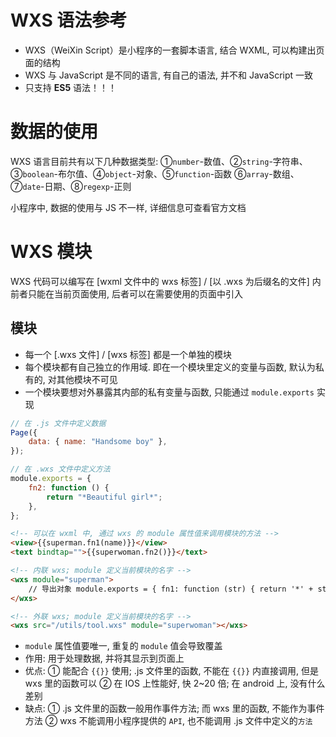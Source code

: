 # WXS 语法参考

-   WXS（WeiXin Script）是小程序的一套脚本语言, 结合 WXML, 可以构建出页面的结构
-   WXS 与 JavaScript 是不同的语言, 有自己的语法, 并不和 JavaScript 一致
-   只支持 **ES5** 语法！！！

# 数据的使用

WXS 语言目前共有以下几种数据类型:
①`number`-数值、②`string`-字符串、③`boolean`-布尔值、④`object`-对象、⑤`function`-函数
⑥`array`-数组、⑦`date`-日期、⑧`regexp`-正则

小程序中, 数据的使用与 JS 不一样, 详细信息可查看官方文档

# WXS 模块

WXS 代码可以编写在 [wxml 文件中的 wxs 标签] / [以 .wxs 为后缀名的文件] 内
前者只能在当前页面使用, 后者可以在需要使用的页面中引入

## 模块

-   每一个 [.wxs 文件] / [wxs 标签] 都是一个单独的模块
-   每个模块都有自己独立的作用域. 即在一个模块里定义的变量与函数, 默认为私有的, 对其他模块不可见
-   一个模块要想对外暴露其内部的私有变量与函数, 只能通过 `module.exports` 实现

```js
// 在 .js 文件中定义数据
Page({
    data: { name: "Handsome boy" },
});
```

```js
// 在 .wxs 文件中定义方法
module.exports = {
    fn2: function () {
        return "*Beautiful girl*";
    },
};
```

```html
<!-- 可以在 wxml 中, 通过 wxs 的 module 属性值来调用模块的方法 -->
<view>{{superman.fn1(name)}}</view>
<text bindtap="">{{superwoman.fn2()}}</text>

<!-- 内联 wxs; module 定义当前模块的名字 -->
<wxs module="superman">
    // 导出对象 module.exports = { fn1: function (str) { return '*' + str + '*'; // 返回参数值 } }
</wxs>

<!-- 外联 wxs; module 定义当前模块的名字 -->
<wxs src="/utils/tool.wxs" module="superwoman"></wxs>
```

-   `module` 属性值要唯一, 重复的 `module` 值会导致覆盖
-   作用: 用于处理数据, 并将其显示到页面上
-   优点:
    ① 能配合 `{{}}` 使用; .js 文件里的函数, 不能在 `{{}}` 内直接调用, 但是 wxs 里的函数可以
    ② 在 IOS 上性能好, 快 2~20 倍; 在 android 上, 没有什么差别
-   缺点:
    ① .js 文件里的函数一般用作事件方法; 而 wxs 里的函数, 不能作为事件方法
    ② wxs 不能调用小程序提供的 `API`, 也不能调用 .js 文件中定义的`方法`
